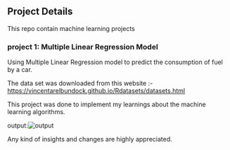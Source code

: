 ## Project Details

This repo contain machine learning projects


### project 1: Multiple Linear Regression Model
Using Multiple Linear Regression model to predict the consumption of fuel by a car.

The data set was downloaded from this website :- https://vincentarelbundock.github.io/Rdatasets/datasets.html

This project was done to implement my learnings about the machine learning algorithms.

output:![output](https://www.dropbox.com/s/k8fw8azb35cufzc/output.png?dl=0)

Any kind of insights and changes are highly appreciated.

